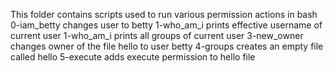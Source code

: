 This folder contains scripts used to run various permission actions in bash
0-iam_betty changes user to betty
1-who_am_i prints effective username of current user
1-who_am_i prints all groups of current user
3-new_owner changes owner of the file hello to user betty
4-groups creates an empty file called hello
5-execute adds execute permission to hello file
